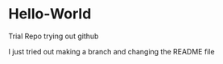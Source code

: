 # Hello-World
Trial Repo trying out github

I just tried out making a branch and changing the README file
